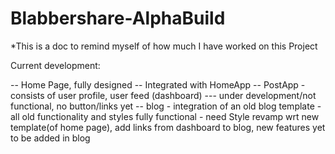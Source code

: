 # Blabbershare-AlphaBuild


*This is a doc to remind myself of how much I have worked on this Project

Current development:

  -- Home Page, fully designed -- Integrated with HomeApp
  -- PostApp - consists of user profile, user feed (dashboard) --- under development/not functional, no button/links yet
  -- blog - integration of an old blog template - all old functionality and styles fully functional - need Style revamp wrt new template(of home page), add links from dashboard to blog, new features yet to be added in blog
